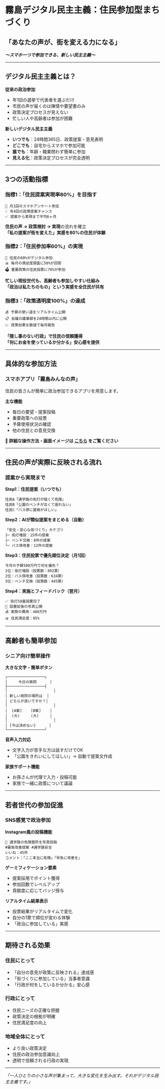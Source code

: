 # 霧島デジタル民主主義：住民参加型まちづくり

## **「あなたの声が、街を変える力になる」**
***〜スマホ一つで参加できる、新しい民主主義〜***

---

## デジタル民主主義とは？

**従来の政治参加**
- 年1回の選挙で代表者を選ぶだけ
- 市民の声が届くのは陳情や要望書のみ
- 政策決定プロセスが見えない
- 忙しい人や高齢者は参加が困難

**新しいデジタル民主主義**
- **いつでも**：24時間365日、政策提案・意見表明
- **どこでも**：自宅からスマホで参加可能
- **誰でも**：年齢・職業問わず簡単に参加
- **見える化**：政策決定プロセスが完全透明

---

## 3つの活動指標

### **指標1：「住民提案実現率80%」を目指す**
```
📱 月1回のスマホアンケート参加
💡 年4回の政策提案チャンス
✅ 提案から実現まで平均6ヶ月
```
**住民の声 → 政策検討 → 実現**の流れを確立  
**「私の提案が街を変えた」実感を80%の住民が体験**

### **指標2：「住民参加率60%」の実現**
```
👥 住民の60%がデジタル参加
📊 毎月の満足度調査に50%が回答
🗳️ 重要政策の住民投票に70%が参加
```
**忙しい現役世代も、高齢者も参加しやすい仕組み**  
**「政治は私たちのもの」という実感を全住民が共有**

### **指標3：「政策透明度100%」の達成**
```
💰 予算の使い道をリアルタイム公開
📋 会議の議事録を24時間以内に公開
📈 政策効果を数値で毎月報告
```
**「隠し事のない行政」で住民の信頼獲得**  
**「何にお金を使っているか分かる」安心感を提供**

---

## 具体的な参加方法

### **スマホアプリ「霧島みんなの声」**

住民の皆さんが簡単に政治参加できるアプリを用意します。

**主な機能**
- 毎日の要望・提案投稿
- 重要政策への投票
- 予算使用状況の確認
- 他の住民との意見交換

**📱 詳細な操作方法・画面イメージは [こちら](./Kirishima/kirishima_voice_app_details.md) をご覧ください**

---

## 住民の声が実際に反映される流れ

### **提案から実現まで**

**Step1：住民提案（いつでも）**
```
住民A「通学路の街灯が暗くて危険」
住民B「公園のベンチが古くて座れない」
住民C「バス停に屋根がほしい」
```

**Step2：AIが類似提案をまとめる（自動）**
```
「安全・安心な街づくり」カテゴリ
├─ 街灯増設：15件の提案
├─ ベンチ交換：8件の提案  
└─ バス停改善：12件の提案
```

**Step3：住民投票で優先順位決定（月1回）**
```
今月の予算500万円で何を優先？
1位：街灯増設（投票数：892票）
2位：バス停改善（投票数：634票）
3位：ベンチ交換（投票数：445票）
```

**Step4：実施とフィードバック（翌月）**
```
✅ 街灯50基設置完了
📸 設置前後の写真公開
💰 実際の費用：480万円
📊 住民満足度：85%
```

---

## 高齢者も簡単参加

### **シニア向け簡単操作**

**大きな文字・簡単ボタン**
```
┌─────────────────┐
│     今日の質問      │
├─────────────────┤
│                     │
│ 新しい病院の場所は  │
│ どちらが良いですか？│
│                     │
│  [A案]    [B案]    │
│  (大)     (大)     │
│                     │
│ [今は決めない]      │
└─────────────────┘
```

**音声入力対応**
- 文字入力が苦手な方は話すだけでOK
- 「公園をきれいにしてほしい」→ 自動で提案文作成

**家族サポート機能**
- お孫さんが代理で入力・投稿可能
- 家族で一緒に政策について議論

---

## 若者世代の参加促進

### **SNS感覚で政治参加**

**Instagram風の投稿機能**
```
📸 通学路の危険箇所を写真投稿
#霧島改善提案 #通学路安全
いいね：45件
コメント：「ここ本当に危険」「早急に改善を」
```

**ゲーミフィケーション要素**
- 提案採用でポイント獲得
- 参加回数でレベルアップ
- 貢献度に応じてバッジ授与

**リアルタイム結果表示**
- 投票結果がリアルタイムで変化
- 自分の1票で順位が変わる体験
- 「政治に参加している」実感

---

## 期待される効果

### **住民にとって**
- 「自分の意見が政策に反映される」達成感
- 「街づくりに参加している」当事者意識
- 「行政が何をしているか分かる」安心感

### **行政にとって**
- 住民ニーズの正確な把握
- 政策決定の根拠が明確
- 住民満足度の向上

### **地域全体にとって**
- より良い政策決定
- 住民の政治参加意識向上
- 透明で信頼される行政の実現

---

*「一人ひとりの小さな声が集まって、大きな変化を生み出す。それがデジタル民主主義です。」*
